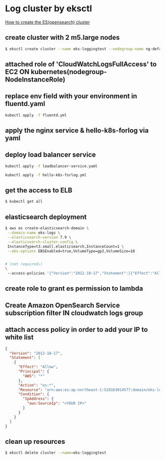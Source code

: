 # Log cluster by eksctl

[How to create the ES(opensearch) cluster](create_ES.md)

## create cluster with 2 m5.large nodes

```bash
$ eksctl create cluster --name eks-loggingtest --nodegroup-name ng-default --node-type m5.large --nodes 2
```

## attached role of 'CloudWatchLogsFullAccess' to EC2 ON kubernetes(nodegroup-NodeInstanceRole)

## replace env field with your environment in fluentd.yaml

```bash
kubectl apply -f fluentd.yml
```

## apply the nginx service & hello-k8s-forlog via yaml

## deploy load balancer service

```bash
kubectl apply -f loadbalancer-service.yaml
```

```bash
kubectl apply -f hello-k8s-forlog.yml
```

## get the access to ELB

```bash
$ kubectl get all
```

## elasticsearch deployment

```bash
$ aws es create-elasticsearch-domain \
 --domain-name eks-logs \
 --elasticsearch-version 7.9 \
 --elasticsearch-cluster-config \
 InstanceType=t3.small.elasticsearch,InstanceCount=1 \
 --ebs-options EBSEnabled=true,VolumeType=gp2,VolumeSize=10


# (not required↓)
\
 --access-policies '{"Version":"2012-10-17","Statement":[{"Effect":"Allow","Principal":{"AWS":["*"]},"Action":["es:*"],"Resource":"\*"}]}'
```

## create role to grant es permission to lambda

## Create Amazon OpenSearch Service subscription filter IN cloudwatch logs group

## attach access policy in order to add your IP to white list

```json
{
  "Version": "2012-10-17",
  "Statement": [
    {
      "Effect": "Allow",
      "Principal": {
        "AWS": "*"
      },
      "Action": "es:*",
      "Resource": "arn:aws:es:ap-northeast-1:528163014577:domain/eks-logs/*",
      "Condition": {
        "IpAddress": {
          "aws:SourceIp": "<YOUR IP>"
        }
      }
    }
  ]
}
```

## clean up resources

```bash
$ eksctl delete cluster --name=eks-loggingtest
```
